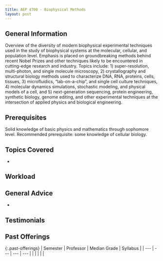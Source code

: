 ```yaml
---
title: AEP 4700 - Biophysical Methods
layout: post
---
```


<link rel="stylesheet" href="/main.css">

## General Information

Overview of the diversity of modern biophysical experimental techniques used in the study of biophysical systems at the molecular, cellular, and population level. Emphasis is placed on groundbreaking methods behind recent Nobel Prizes and other techniques likely to be encountered in cutting-edge research and industry. Topics include: 1) super-resolution, multi-photon, and single molecule microscopy, 2) crystallography and structural biology methods used to characterize DNA, RNA, proteins, cells, tissues, 3) microfluidics, “lab-on-a-chip”, and single cell culture techniques, 4) molecular dynamics simulations, stochastic modeling, and physical models of a cell, and 5) next-generation sequencing, protein engineering, synthetic biology, genome editing, and other experimental techniques at the intersection of applied physics and biological engineering.

## Prerequisites

Solid knowledge of basic physics and mathematics through sophomore level. Recommended prerequisite: some knowledge of cellular biology.

## Topics Covered

  - 

## Workload



## General Advice

  - 

## Testimonials



## Past Offerings

{:.past-offerings}
| Semester | Professor | Median Grade | Syllabus |
| --- | --- | --- | --- |
|  |  |  |  |
